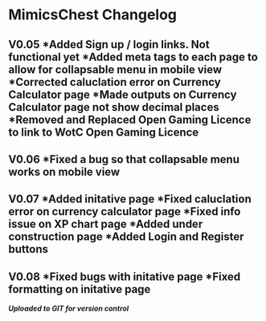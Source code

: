 # MimicsChest Changelog

V0.05
*Added Sign up / login links. Not functional yet
*Added meta tags to each page to allow for collapsable menu in mobile view
*Corrected caluclation error on Currency Calculator page
*Made outputs on Currency Calculator page not show decimal places
*Removed and Replaced Open Gaming Licence to link to WotC Open Gaming Licence
-----------------------------------------------------------------------------
V0.06
*Fixed a bug so that collapsable menu works on mobile view
-----------------------------------------------------------------------------
V0.07
*Added initative page
*Fixed caluclation error on currency calculator page
*Fixed info issue on XP chart page
*Added under construction page
*Added Login and Register buttons
-----------------------------------------------------------------------------
V0.08
*Fixed bugs with initative page
*Fixed formatting on initative page
-----------------------------------------------------------------------------


***Uploaded to GIT for version control***

